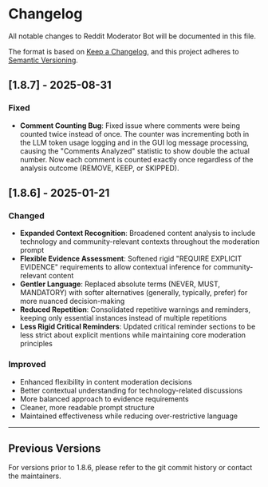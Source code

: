 # Changelog

All notable changes to Reddit Moderator Bot will be documented in this file.

The format is based on [Keep a Changelog](https://keepachangelog.com/en/1.0.0/),
and this project adheres to [Semantic Versioning](https://semver.org/spec/v2.0.0.html).

## [1.8.7] - 2025-08-31

### Fixed
- **Comment Counting Bug**: Fixed issue where comments were being counted twice instead of once. The counter was incrementing both in the LLM token usage logging and in the GUI log message processing, causing the "Comments Analyzed" statistic to show double the actual number. Now each comment is counted exactly once regardless of the analysis outcome (REMOVE, KEEP, or SKIPPED).

## [1.8.6] - 2025-01-21

### Changed
- **Expanded Context Recognition**: Broadened content analysis to include technology and community-relevant contexts throughout the moderation prompt
- **Flexible Evidence Assessment**: Softened rigid "REQUIRE EXPLICIT EVIDENCE" requirements to allow contextual inference for community-relevant content
- **Gentler Language**: Replaced absolute terms (NEVER, MUST, MANDATORY) with softer alternatives (generally, typically, prefer) for more nuanced decision-making
- **Reduced Repetition**: Consolidated repetitive warnings and reminders, keeping only essential instances instead of multiple repetitions
- **Less Rigid Critical Reminders**: Updated critical reminder sections to be less strict about explicit mentions while maintaining core moderation principles

### Improved
- Enhanced flexibility in content moderation decisions
- Better contextual understanding for technology-related discussions
- More balanced approach to evidence requirements
- Cleaner, more readable prompt structure
- Maintained effectiveness while reducing over-restrictive language

---

## Previous Versions

For versions prior to 1.8.6, please refer to the git commit history or contact the maintainers.
